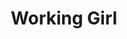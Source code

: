 ---
title: "Working Girl"
year: 1988
rating: 2
stars: "★★"
rewatched: false
permalink: "working-girl"
watched_on: 2024-10-04
---